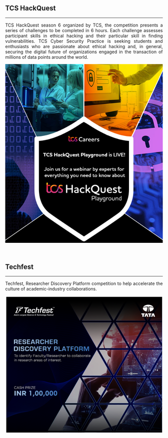 ## TCS HackQuest
---
<p align = justify>
TCS HackQuest season 6 organized by TCS, the competition presents a series of challenges to be completed in 6 hours. Each challenge assesses participant skills in ethical hacking and their particular skill in finding vulnerabilities. TCS Cyber ​​Security Practice is seeking students and enthusiasts who are passionate about ethical hacking and, in general, securing the digital future of organizations engaged in the transaction of millions of data points around the world.
</p>

![tcshack](Images/tcshack.png)

<br />

## Techfest
---
<p align = justify>
Techfest, Researcher Discovery Platform competition to help accelerate the culture of academic-industry collaborations. 
</p>

![hackfest](Images/hackfest.png)